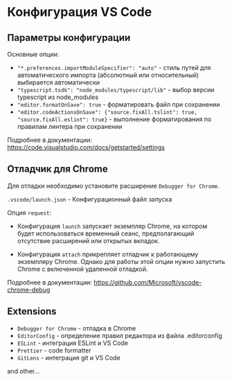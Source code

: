 # Конфигурация VS Code

## Параметры конфигурации

Основные опции:

- `"*.preferences.importModuleSpecifier": "auto"` - стиль путей для автоматического импорта (абсолютный или относительный) выбирается автоматически
- `"typescript.tsdk": "node_modules/typescript/lib"` - выбор версии typescript из node_modules
- `"editor.formatOnSave": true` - форматировать файл при сохранении
- `"editor.codeActionsOnSave": {"source.fixAll.tslint": true, "source.fixAll.eslint": true}` - выполнение форматирования по правилам линтера при сохранении

Подробнее в документации: https://code.visualstudio.com/docs/getstarted/settings

## Отладчик для Chrome

Для отладки необходимо установите расширение `Debugger for Chrome`.

`.vscode/launch.json` - Конфигурационный файл запуска

Опция `request`:

- Конфигурация `launch` запускает экземпляр Chrome, на котором будет использоваться временный сеанс, предполагающий отсутствие расширений или открытых вкладок.

- Конфигурация `attach` прикрепляет отладчик к работающему экземпляру Chrome. Однако для работы этой опции нужно запустить Chrome с включенной удаленной отладкой.

Подробнее в документации: https://github.com/Microsoft/vscode-chrome-debug

## Extensions

- `Debugger for Chrome` - отладка в Chrome
- `EditorConfig` - определение правил редактора из файла .editorconfig
- `ESLint` - интеграция ESLint и VS Code
- `Prettier` - code formatter
- `GitLens` - интеграция git и VS Code

and other...
